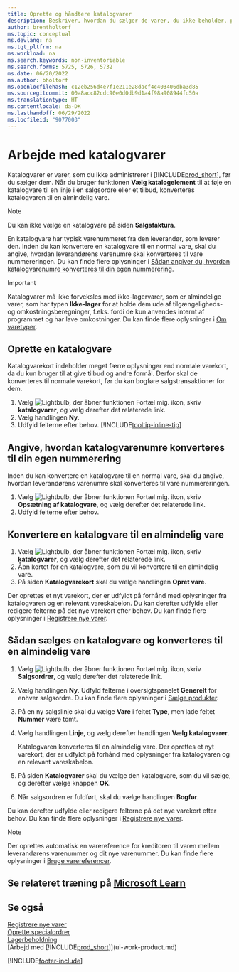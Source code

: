 ```yaml
---
title: Oprette og håndtere katalogvarer
description: Beskriver, hvordan du sælger de varer, du ikke beholder, på listen over varer.
author: brentholtorf
ms.topic: conceptual
ms.devlang: na
ms.tgt_pltfrm: na
ms.workload: na
ms.search.keywords: non-inventoriable
ms.search.forms: 5725, 5726, 5732
ms.date: 06/20/2022
ms.author: bholtorf
ms.openlocfilehash: c12eb256d4e7f1e211e28dacf4c403406dba3d85
ms.sourcegitcommit: 00a8acc82cdc90e0d0db9d1a4f98a908944fd50a
ms.translationtype: HT
ms.contentlocale: da-DK
ms.lasthandoff: 06/29/2022
ms.locfileid: "9077003"
---
```

# <a name="work-with-catalog-items"></a>Arbejde med katalogvarer

Katalogvarer er varer, som du ikke administrerer i [!INCLUDE[prod_short](includes/prod_short.md)], før du sælger dem. Når du bruger funktionen **Vælg katalogelement** til at føje en katalogvare til en linje i en salgsordre eller et tilbud, konverteres katalogvaren til en almindelig vare.

> [!NOTE]  
> Du kan ikke vælge en katalogvare på siden **Salgsfaktura**.

En katalogvare har typisk varenummeret fra den leverandør, som leverer den. Inden du kan konvertere en katalogvare til en normal vare, skal du angive, hvordan leverandørens varenumre skal konverteres til vare nummereringen. Du kan finde flere oplysninger i [Sådan angiver du, hvordan katalogvarenumre konverteres til din egen nummerering](#specify-how-catalog-item-numbers-are-converted-to-your-own-numbering).  

> [!IMPORTANT]
> Katalogvarer må ikke forveksles med ikke-lagervarer, som er almindelige varer, som har typen **Ikke-lager** for at holde dem ude af tilgængeligheds- og omkostningsberegninger, f.eks. fordi de kun anvendes internt af programmet og har lave omkostninger. Du kan finde flere oplysninger i [Om varetyper](inventory-about-item-types.md).

## <a name="create-a-catalog-item"></a>Oprette en katalogvare

Katalogvarekort indeholder meget færre oplysninger end normale varekort, da du kun bruger til at give tilbud og andre formål. Derfor skal de konverteres til normale varekort, før du kan bogføre salgstransaktioner for dem.

1. Vælg ![Lightbulb, der åbner funktionen Fortæl mig.](media/ui-search/search_small.png "Fortæl mig, hvad du vil foretage dig") ikon, skriv **katalogvarer**, og vælg derefter det relaterede link.
2. Vælg handlingen **Ny**.
3. Udfyld felterne efter behov. [!INCLUDE[tooltip-inline-tip](includes/tooltip-inline-tip_md.md)]

## <a name="specify-how-catalog-item-numbers-are-converted-to-your-own-numbering"></a>Angive, hvordan katalogvarenumre konverteres til din egen nummerering

Inden du kan konvertere en katalogvare til en normal vare, skal du angive, hvordan leverandørens varenumre skal konverteres til vare nummereringen.

1. Vælg ![Lightbulb, der åbner funktionen Fortæl mig.](media/ui-search/search_small.png "Fortæl mig, hvad du vil foretage dig") ikon, skriv **Opsætning af katalogvare**, og vælg derefter det relaterede link.
2. Udfyld felterne efter behov.

## <a name="convert-a-catalog-item-to-a-normal-item"></a>Konvertere en katalogvare til en almindelig vare

1. Vælg ![Lightbulb, der åbner funktionen Fortæl mig.](media/ui-search/search_small.png "Fortæl mig, hvad du vil foretage dig") ikon, skriv **katalogvarer**, og vælg derefter det relaterede link.
2. Åbn kortet for en katalogvare, som du vil konvertere til en almindelig vare.
3. På siden **Katalogvarekort** skal du vælge handlingen **Opret vare**.

Der oprettes et nyt varekort, der er udfyldt på forhånd med oplysninger fra katalogvaren og en relevant vareskabelon. Du kan derefter udfylde eller redigere felterne på det nye varekort efter behov. Du kan finde flere oplysninger i [Registrere nye varer](inventory-how-register-new-items.md).

## <a name="to-sell-a-catalog-item-and-convert-it-to-a-normal-item"></a>Sådan sælges en katalogvare og konverteres til en almindelig vare

1. Vælg ![Lightbulb, der åbner funktionen Fortæl mig.](media/ui-search/search_small.png "Fortæl mig, hvad du vil foretage dig") ikon, skriv **Salgsordrer**, og vælg derefter det relaterede link.
2. Vælg handlingen **Ny**. Udfyld felterne i oversigtspanelet **Generelt** for enhver salgsordre. Du kan finde flere oplysninger i [Sælge produkter](sales-how-sell-products.md).
3. På en ny salgslinje skal du vælge **Vare** i feltet **Type**, men lade feltet **Nummer** være tomt.
4. Vælg handlingen **Linje**, og vælg derefter handlingen **Vælg katalogvarer**.

    Katalogvaren konverteres til en almindelig vare. Der oprettes et nyt varekort, der er udfyldt på forhånd med oplysninger fra katalogvaren og en relevant vareskabelon.
5. På siden **Katalogvarer** skal du vælge den katalogvare, som du vil sælge, og derefter vælge knappen **OK**.
6. Når salgsordren er fuldført, skal du vælge handlingen **Bogfør**.

Du kan derefter udfylde eller redigere felterne på det nye varekort efter behov. Du kan finde flere oplysninger i [Registrere nye varer](inventory-how-register-new-items.md).

> [!NOTE]  
> Der oprettes automatisk en varereference for kreditoren til varen mellem leverandørens varenummer og dit nye varenummer. Du kan finde flere oplysninger i [Bruge varereferencer](inventory-how-use-item-cross-refs.md).

## <a name="see-related-training-at-microsoft-learn"></a>Se relateret træning på [Microsoft Learn](/learn/modules/create-sales-documents-dynamics-365-business-central/)

## <a name="see-also"></a>Se også

[Registrere nye varer](inventory-how-register-new-items.md)  
[Oprette specialordrer](sales-how-to-create-special-orders.md)  
[Lagerbeholdning](inventory-manage-inventory.md)  
[Arbejd med [!INCLUDE[prod_short](includes/prod_short.md)]](ui-work-product.md)


[!INCLUDE[footer-include](includes/footer-banner.md)]
